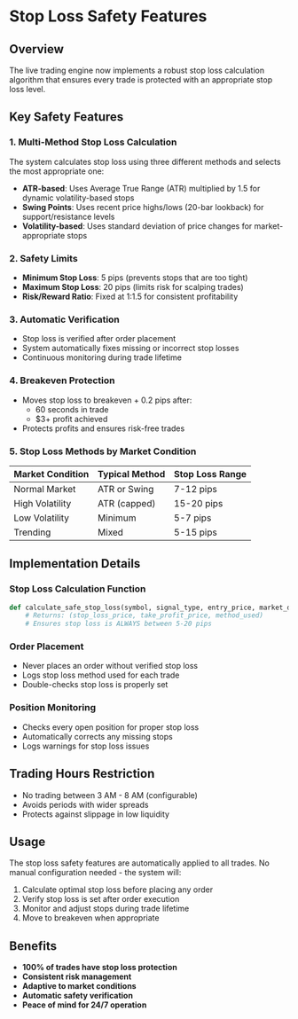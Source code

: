 # Stop Loss Safety Features

## Overview
The live trading engine now implements a robust stop loss calculation algorithm that ensures every trade is protected with an appropriate stop loss level.

## Key Safety Features

### 1. **Multi-Method Stop Loss Calculation**
The system calculates stop loss using three different methods and selects the most appropriate one:

- **ATR-based**: Uses Average True Range (ATR) multiplied by 1.5 for dynamic volatility-based stops
- **Swing Points**: Uses recent price highs/lows (20-bar lookback) for support/resistance levels
- **Volatility-based**: Uses standard deviation of price changes for market-appropriate stops

### 2. **Safety Limits**
- **Minimum Stop Loss**: 5 pips (prevents stops that are too tight)
- **Maximum Stop Loss**: 20 pips (limits risk for scalping trades)
- **Risk/Reward Ratio**: Fixed at 1:1.5 for consistent profitability

### 3. **Automatic Verification**
- Stop loss is verified after order placement
- System automatically fixes missing or incorrect stop losses
- Continuous monitoring during trade lifetime

### 4. **Breakeven Protection**
- Moves stop loss to breakeven + 0.2 pips after:
  - 60 seconds in trade
  - $3+ profit achieved
- Protects profits and ensures risk-free trades

### 5. **Stop Loss Methods by Market Condition**

| Market Condition | Typical Method | Stop Loss Range |
|-----------------|----------------|-----------------|
| Normal Market   | ATR or Swing   | 7-12 pips      |
| High Volatility | ATR (capped)   | 15-20 pips     |
| Low Volatility  | Minimum        | 5-7 pips       |
| Trending        | Mixed          | 5-15 pips      |

## Implementation Details

### Stop Loss Calculation Function
```python
def calculate_safe_stop_loss(symbol, signal_type, entry_price, market_data):
    # Returns: (stop_loss_price, take_profit_price, method_used)
    # Ensures stop loss is ALWAYS between 5-20 pips
```

### Order Placement
- Never places an order without verified stop loss
- Logs stop loss method used for each trade
- Double-checks stop loss is properly set

### Position Monitoring
- Checks every open position for proper stop loss
- Automatically corrects any missing stops
- Logs warnings for stop loss issues

## Trading Hours Restriction
- No trading between 3 AM - 8 AM (configurable)
- Avoids periods with wider spreads
- Protects against slippage in low liquidity

## Usage
The stop loss safety features are automatically applied to all trades. No manual configuration needed - the system will:

1. Calculate optimal stop loss before placing any order
2. Verify stop loss is set after order execution
3. Monitor and adjust stops during trade lifetime
4. Move to breakeven when appropriate

## Benefits
- **100% of trades have stop loss protection**
- **Consistent risk management**
- **Adaptive to market conditions**
- **Automatic safety verification**
- **Peace of mind for 24/7 operation**